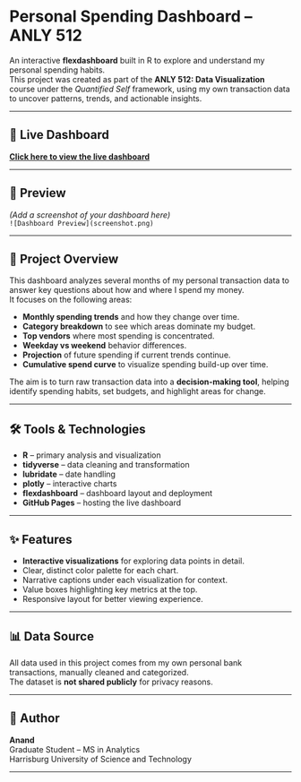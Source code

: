 # Personal Spending Dashboard – ANLY 512

An interactive **flexdashboard** built in R to explore and understand my personal spending habits.  
This project was created as part of the **ANLY 512: Data Visualization** course under the *Quantified Self* framework, using my own transaction data to uncover patterns, trends, and actionable insights.

---

## 📍 Live Dashboard
[**Click here to view the live dashboard**](https://anand-analysed.github.io/spending-dashboard/)

---

## 📸 Preview
*(Add a screenshot of your dashboard here)*  
`![Dashboard Preview](screenshot.png)`

---

## 📄 Project Overview
This dashboard analyzes several months of my personal transaction data to answer key questions about how and where I spend my money.  
It focuses on the following areas:
- **Monthly spending trends** and how they change over time.
- **Category breakdown** to see which areas dominate my budget.
- **Top vendors** where most spending is concentrated.
- **Weekday vs weekend** behavior differences.
- **Projection** of future spending if current trends continue.
- **Cumulative spend curve** to visualize spending build-up over time.

The aim is to turn raw transaction data into a **decision-making tool**, helping identify spending habits, set budgets, and highlight areas for change.

---

## 🛠 Tools & Technologies
- **R** – primary analysis and visualization
- **tidyverse** – data cleaning and transformation
- **lubridate** – date handling
- **plotly** – interactive charts
- **flexdashboard** – dashboard layout and deployment
- **GitHub Pages** – hosting the live dashboard

---

## ✨ Features
- **Interactive visualizations** for exploring data points in detail.
- Clear, distinct color palette for each chart.
- Narrative captions under each visualization for context.
- Value boxes highlighting key metrics at the top.
- Responsive layout for better viewing experience.

---

## 📊 Data Source
All data used in this project comes from my own personal bank transactions, manually cleaned and categorized.  
The dataset is **not shared publicly** for privacy reasons.

---

## 📌 Author
**Anand**  
Graduate Student – MS in Analytics  
Harrisburg University of Science and Technology  

---
